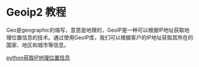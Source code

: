 # Geoip2 教程

<show-structure depth="2"/>

Geo是geographic的缩写，意思是地理的，GeoIP是一种可以根据IP地址获取地理位置信息的技术。通过使用GeoIP库，我们可以根据客户的IP地址获取其所在的国家、地区和城市等信息。




<seealso>
<category ref="ref_docs">
    <a href="https://mp.weixin.qq.com/s/4Qc7hJECDnfVgARHkCWl-Q">python获取IP地理位置信息</a>
</category>
<category ref="ref_github"></category>
<category ref="ref_issues"></category>
<category ref="ref_hf"></category>
<category ref="ref_ms"></category>
</seealso>